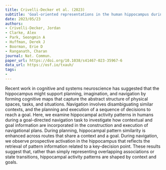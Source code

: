 ```yaml
---
title: Crivelli-Decker et al. (2023)
subtitle: 'Goal-oriented representations in the human hippocampus during planning and navigation'
date: 2023/05/23
authors:
- Crivelli-Decker, Jordan
- Clarke, Alex
- Park, Seongmin A
- Huffman, Derek J
- Boorman, Erie D
- Ranganath, Charan
journal: Nat. Commun.
paper_url: https://doi.org/10.1038/s41467-023-35967-6
data_url: https://osf.io/txauh/
tags:
- 
---
```


Recent work in cognitive and systems neuroscience has suggested that the hippocampus might support planning, imagination, and navigation by forming cognitive maps that capture the abstract structure of physical spaces, tasks, and situations. Navigation involves disambiguating similar contexts, and the planning and execution of a sequence of decisions to reach a goal. Here, we examine hippocampal activity patterns in humans during a goal-directed navigation task to investigate how contextual and goal information are incorporated in the construction and execution of navigational plans. During planning, hippocampal pattern similarity is enhanced across routes that share a context and a goal. During navigation, we observe prospective activation in the hippocampus that reflects the retrieval of pattern information related to a key-decision point. These results suggest that, rather than simply representing overlapping associations or state transitions, hippocampal activity patterns are shaped by context and goals.

